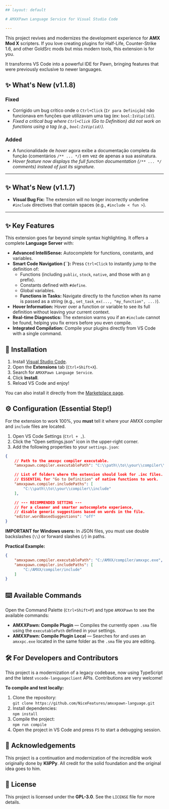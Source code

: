 ```yaml
---
## layout: default

# AMXXPawn Language Service for Visual Studio Code

---
```


This project revives and modernizes the development experience for **AMX Mod X** scripters. If you love creating plugins for Half-Life, Counter-Strike 1.6, and other GoldSrc mods but miss modern tools, this extension is for you.

It transforms VS Code into a powerful IDE for Pawn, bringing features that were previously exclusive to newer languages.

## ✨ What's New (v1.1.8)

### Fixed
- Corrigido um bug crítico onde o `Ctrl+Click` (`Ir para Definição`) não funcionava em funções que utilizavam uma tag (ex: `bool:IsVip(id)`).
- *Fixed a critical bug where `Ctrl+Click` (Go to Definition) did not work on functions using a tag (e.g., `bool:IsVip(id)`).*
### Added
- A funcionalidade de *hover* agora exibe a documentação completa da função (comentários `/** ... */`) em vez de apenas a sua assinatura.
- *Hover feature now displays the full function documentation (`/** ... */` comments) instead of just its signature.*

---

## ✨ What's New (v1.1.7)

- **Visual Bug Fix:** The extension will no longer incorrectly underline `#include` directives that contain spaces (e.g., `#include < fun >`).

---

## ✨ Key Features

This extension goes far beyond simple syntax highlighting. It offers a complete **Language Server** with:

- **Advanced IntelliSense:** Autocomplete for functions, constants, and variables.
- **Smart Code Navigation (**``**):** Press `Ctrl+Click` to instantly jump to the definition of:
  - Functions (including `public`, `stock`, `native`, and those with an `@` prefix).
  - Constants defined with `#define`.
  - Global variables.
  - **Functions in Tasks:** Navigate directly to the function when its name is passed as a string (e.g., `set_task_ex(..., "my_function", ...)`).
- **Hover Information:** Hover over a function or variable to see its full definition without leaving your current context.
- **Real-time Diagnostics:** The extension warns you if an `#include` cannot be found, helping you fix errors before you even compile.
- **Integrated Compilation:** Compile your plugins directly from VS Code with a single command.

## 🚀 Installation

1. Install [Visual Studio Code](https://code.visualstudio.com/).
2. Open the **Extensions** tab (`Ctrl+Shift+X`).
3. Search for `AMXXPawn Language Service`.
4. Click **Install**.
5. Reload VS Code and enjoy!

You can also install it directly from the [Marketplace page](https://marketplace.visualstudio.com/items?itemName=iceeedR.amxx-pawn-language-editor).

## ⚙️ Configuration (Essential Step!)

For the extension to work 100%, you **must** tell it where your AMXX compiler and `include` files are located.

1. Open VS Code Settings (`Ctrl + ,`).
2. Click the "Open settings.json" icon in the upper-right corner.
3. Add the following properties to your `settings.json`:

```json
{
    // Path to the amxxpc compiler executable.
    "amxxpawn.compiler.executablePath": "C:\\path\\to\\your\\compiler\\amxxpc.exe",

    // List of folders where the extension should look for .inc files.
    // ESSENTIAL for "Go to Definition" of native functions to work.
    "amxxpawn.compiler.includePaths": [
        "C:\\path\\to\\your\\compiler\\include"
    ],

    // --- RECOMMENDED SETTING ---
    // For a cleaner and smarter autocomplete experience,
    // disable generic suggestions based on words in the file.
    "editor.wordBasedSuggestions": "off"
}
```

**IMPORTANT for Windows users:** In JSON files, you must use double backslashes (`\\`) or forward slashes (`/`) in paths.

**Practical Example:**

```json
{
    "amxxpawn.compiler.executablePath": "C:/AMXX/compiler/amxxpc.exe",
    "amxxpawn.compiler.includePaths": [
        "C:/AMXX/compiler/include"
    ]
}
```

## ⌨️ Available Commands

Open the Command Palette (`Ctrl+Shift+P`) and type `AMXXPawn` to see the available commands:

- **AMXXPawn: Compile Plugin** — Compiles the currently open `.sma` file using the `executablePath` defined in your settings.
- **AMXXPawn: Compile Plugin Local** — Searches for and uses an `amxxpc.exe` located in the same folder as the `.sma` file you are editing.

## 🛠️ For Developers and Contributors

This project is a modernization of a legacy codebase, now using TypeScript and the latest `vscode-languageclient` APIs. Contributions are very welcome!

**To compile and test locally:**

1. Clone the repository:  
   `git clone https://github.com/NiceFeatures/amxxpawn-language.git`
2. Install dependencies:  
   `npm install`
3. Compile the project:  
   `npm run compile`
4. Open the project in VS Code and press `F5` to start a debugging session.

## 🙏 Acknowledgements

This project is a continuation and modernization of the incredible work originally done by **KliPPy**. All credit for the solid foundation and the original idea goes to him.

## 📄 License

This project is licensed under the **GPL-3.0**. See the `LICENSE` file for more details.
